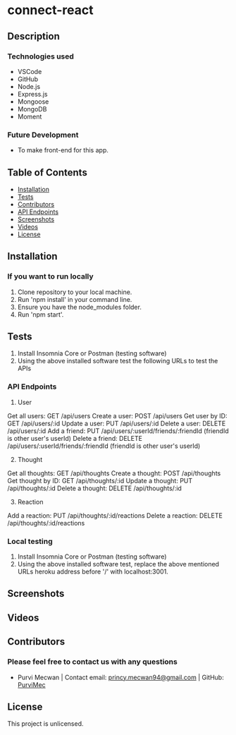 # connect-react

## Description

### Technologies used
* VSCode
* GitHub
* Node.js
* Express.js
* Mongoose
* MongoDB
* Moment

### Future Development
* To make front-end for this app.

## Table of Contents
* [Installation](#installation)
* [Tests](#tests)
* [Contributors](#contributors)
* [API Endpoints](#api-endpoints)
* [Screenshots](#screenshots)
* [Videos](#videos)
* [License](#license)

## Installation
### If you want to run locally
1. Clone repository to your local machine.
2. Run 'npm install' in your command line.  
3. Ensure you have the node_modules folder.
4. Run 'npm start'.

## Tests
1. Install Insomnia Core or Postman (testing software)
2. Using the above installed software test the following URLs to test the APIs

### API Endpoints
1. User

Get all users: GET /api/users
Create a user: POST /api/users
Get user by ID: GET /api/users/:id
Update a user: PUT /api/users/:id
Delete a user: DELETE /api/users/:id
Add a friend: PUT /api/users/:userId/friends/:friendId (friendId is other user's userId)
Delete a friend: DELETE /api/users/:userId/friends/:friendId (friendId is other user's userId)

2. Thought

Get all thoughts: GET /api/thoughts
Create a thought: POST /api/thoughts
Get thought by ID: GET /api/thoughts/:id
Update a thought: PUT /api/thoughts/:id
Delete a thought: DELETE /api/thoughts/:id

3. Reaction

Add a reaction: PUT /api/thoughts/:id/reactions
Delete a reaction: DELETE /api/thoughts/:id/reactions

### Local testing
1. Install Insomnia Core or Postman (testing software)
2. Using the above installed software test, replace the above mentioned URLs heroku address before '/' with localhost:3001.

## Screenshots

## Videos

## Contributors
### Please feel free to contact us with any questions
* Purvi Mecwan | 
  Contact email: princy.mecwan94@gmail.com |
  GitHub: [PurviMec](https://github.com/PurviMec)      

## License
This project is unlicensed.
